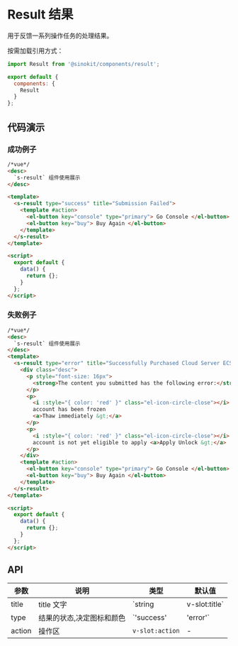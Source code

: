 # Result 结果

用于反馈一系列操作任务的处理结果。

按需加载引用方式：

```javascript
import Result from '@sinokit/components/result';

export default {
  components: {
    Result
  }
};
```

## 代码演示

### 成功例子

```html
/*vue*/
<desc>
  `s-result` 组件使用展示
</desc>

<template>
  <s-result type="success" title="Submission Failed">
    <template #action>
      <el-button key="console" type="primary"> Go Console </el-button>
      <el-button key="buy"> Buy Again </el-button>
    </template>
  </s-result>
</template>

<script>
  export default {
    data() {
      return {};
    }
  };
</script>
```

### 失败例子

```html
/*vue*/
<desc>
  `s-result` 组件使用展示
</desc>
<template>
  <s-result type="error" title="Successfully Purchased Cloud Server ECS!">
    <div class="desc">
      <p style="font-size: 16px">
        <strong>The content you submitted has the following error:</strong>
      </p>
      <p>
        <i :style="{ color: 'red' }" class="el-icon-circle-close"></i> Your
        account has been frozen
        <a>Thaw immediately &gt;</a>
      </p>
      <p>
        <i :style="{ color: 'red' }" class="el-icon-circle-close"></i> Your
        account is not yet eligible to apply <a>Apply Unlock &gt;</a>
      </p>
    </div>
    <template #action>
      <el-button key="console" type="primary"> Go Console </el-button>
      <el-button key="buy"> Buy Again </el-button>
    </template>
  </s-result>
</template>

<script>
  export default {
    data() {
      return {};
    }
  };
</script>
```

## API

| 参数   | 说明                      | 类型                    | 默认值      |
| ------ | ------------------------- | ----------------------- | ----------- |
| title  | title 文字                | `string | v-slot:title` | -           |
| type   | 结果的状态,决定图标和颜色 | `'success' | 'error'`   | `'success'` |
| action | 操作区                    | `v-slot:action`         | -           |
